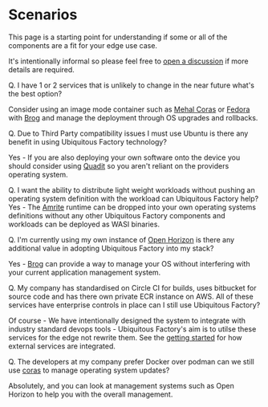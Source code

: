 # Scenarios 

This page is a starting point for understanding if some or all of the components are a fit for your edge use case.

It's intentionally informal so please feel free to [open a discussion](https://github.com/orgs/ubiquitous-factory/discussions) if more details are required. 

Q. I have 1 or 2 services that is unlikely to change in the near future what's the best option? 

   Consider using an image mode container such as [Mehal Coras](https://mehal.tech/coras) or [Fedora](https://docs.fedoraproject.org/en-US/bootc/getting-started/) with [Brog](https://github.com/mehal-tech/brog) and manage the deployment through OS upgrades and rollbacks.

Q. Due to Third Party compatibility issues I must use Ubuntu is there any benefit in using Ubiquitous Factory technology?

   Yes - If you are also deploying your own software onto the device you should consider using [Quadit](https://github.com/ubiquitous-factory/quadit)  so you aren't reliant on the providers operating system.

Q. I want the ability to distribute light weight workloads without pushing an operating system definition with the workload can Ubiquitous Factory help? 
   Yes - The [Amrite](https://github.com/mehal-tech/amrite) runtime can be dropped into your own operating systems definitions without any other Ubiquitous Factory components and workloads can be deployed as WASI binaries. 

Q. I'm currently using my own instance of [Open Horizon](https://open-horizon.github.io/) is there any additional value in adopting Ubiquitous Factory into my stack? 
   
   Yes - [Brog](https://github.com/mehal-tech/brog) can provide a way to manage your OS without interfering with your current application management system.

Q. My company has standardised on Circle CI for builds, uses bitbucket for source code and has there own private ECR instance on AWS. All of these services have enterprise controls in place can I still use Ubiquitous Factory?
   
   Of course - We have intentionally designed the system to integrate with industry standard devops tools - Ubiquitous Factory's aim is to utilse these services for the edge not rewrite them. See the [getting started](../howto/getting-started.md) for how external services are integrated. 

Q. The developers at my company prefer Docker over podman can we still use [coras](https://mehal.tech/login) to manage operating system updates? 

   Absolutely, and you can look at management systems such as Open Horizon to help you with the overall management.